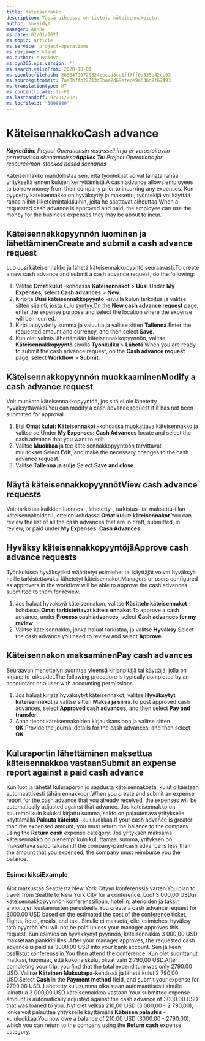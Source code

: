 ```yaml
---
title: Käteisennakko
description: Tässä aiheessa on tietoja käteisennakoista.
author: suvaidya
manager: AnnBe
ms.date: 02/01/2021
ms.topic: article
ms.service: project-operations
ms.reviewer: kfend
ms.author: suvaidya
ms.dyn365.ops.version: ''
ms.search.validFrom: 2020-10-01
ms.openlocfilehash: 58864790720824cecad8ce1ff7ff0a335a42cc03
ms.sourcegitcommit: 7aa0b7fb22213d8baa2d69efece9a636d9f62493
ms.translationtype: HT
ms.contentlocale: fi-FI
ms.lasthandoff: 02/01/2021
ms.locfileid: "5098880"
---
```

# <a name="cash-advance"></a><span data-ttu-id="6111a-103">Käteisennakko</span><span class="sxs-lookup"><span data-stu-id="6111a-103">Cash advance</span></span>

<span data-ttu-id="6111a-104">_**Käytetään:** Project Operationsin resursseihin ja ei-varastoitaviin perustuvissa skenaarioissa_</span><span class="sxs-lookup"><span data-stu-id="6111a-104">_**Applies To:** Project Operations for resource/non-stocked based scenarios_</span></span>

<span data-ttu-id="6111a-105">Käteisennakko mahdollistaa sen, että työntekijät voivat lainata rahaa yritykseltä ennen kulujen kerryttämistä.</span><span class="sxs-lookup"><span data-stu-id="6111a-105">A cash advance allows employees to borrow money from their company prior to incurring any expenses.</span></span> <span data-ttu-id="6111a-106">Kun pyydetty käteisennakko on hyväksytty ja maksettu, työntekijä voi käyttää rahaa niihin liiketoimintakuluihin, joita he saattavat aiheuttaa.</span><span class="sxs-lookup"><span data-stu-id="6111a-106">When a requested cash advance is approved and paid, the employee can use the money for the business expenses they may be about to incur.</span></span> 

## <a name="create-and-submit-a-cash-advance-request"></a><span data-ttu-id="6111a-107">Käteisennakkopyynnön luominen ja lähettäminen</span><span class="sxs-lookup"><span data-stu-id="6111a-107">Create and submit a cash advance request</span></span>
<span data-ttu-id="6111a-108">Luo uusi käteisennakko ja lähetä käteisennakkopyyntö seuraavasti:</span><span class="sxs-lookup"><span data-stu-id="6111a-108">To create a new cash advance and submit a cash advance request, do the following:</span></span> 

1. <span data-ttu-id="6111a-109">Valitse **Omat kulut** -kohdassa **Käteisennakot** > **Uusi**.</span><span class="sxs-lookup"><span data-stu-id="6111a-109">Under **My Expenses**, select **Cash advances** > **New**.</span></span> 
2. <span data-ttu-id="6111a-110">Kirjoita **Uusi käteisennakkopyyntö** -sivulla kulun tarkoitus ja valitse sitten sijainti, josta kulu syntyy.</span><span class="sxs-lookup"><span data-stu-id="6111a-110">On the **New cash advance request** page, enter the expense purpose and select the location where the expense will be incurred.</span></span>
3. <span data-ttu-id="6111a-111">Kirjoita pyydetty summa ja valuutta ja valitse sitten **Tallenna**.</span><span class="sxs-lookup"><span data-stu-id="6111a-111">Enter the requested amount and currency, and then select **Save**.</span></span> 
4. <span data-ttu-id="6111a-112">Kun olet valmis lähettämään käteisennakkopyynnön, valitse **Käteisennakkopyyntö**  sivulla **Työnkulku** > **Lähetä**.</span><span class="sxs-lookup"><span data-stu-id="6111a-112">When you are ready to submit the cash advance request, on the **Cash advance request** page, select **Workflow** > **Submit**.</span></span>

## <a name="modify-a-cash-advance-request"></a><span data-ttu-id="6111a-113">Käteisennakkopyynnön muokkaaminen</span><span class="sxs-lookup"><span data-stu-id="6111a-113">Modify a cash advance request</span></span>

<span data-ttu-id="6111a-114">Voit muokata käteisennakkopyyntöä, jos sitä ei ole lähetetty hyväksyttäväksi.</span><span class="sxs-lookup"><span data-stu-id="6111a-114">You can modify a cash advance request if it has not been submitted for approval.</span></span>

1. <span data-ttu-id="6111a-115">Etsi **Omat kulut: Käteisennakot** -kohdassa muokattava käteisennakko ja valitse se.</span><span class="sxs-lookup"><span data-stu-id="6111a-115">Under **My Expenses: Cash Advances** locate and select the cash advance that you want to edit.</span></span>
2. <span data-ttu-id="6111a-116">Valitse **Muokkaa** ja tee käteisennakkopyyntöön tarvittavat muutokset.</span><span class="sxs-lookup"><span data-stu-id="6111a-116">Select **Edit**, and make the necessary changes to the cash advance request.</span></span> 
3. <span data-ttu-id="6111a-117">Valitse **Tallenna ja sulje**.</span><span class="sxs-lookup"><span data-stu-id="6111a-117">Select **Save and close**.</span></span>


## <a name="view-cash-advance-requests"></a><span data-ttu-id="6111a-118">Näytä käteisennakkopyynnöt</span><span class="sxs-lookup"><span data-stu-id="6111a-118">View cash advance requests</span></span>
<span data-ttu-id="6111a-119">Voit tarkistaa kaikkien luonnos-, lähetetty-, tarkistus- tai maksettu-tilan käteisennakoiden luettelon kohdassa **Omat kulut: käteisennakot**.</span><span class="sxs-lookup"><span data-stu-id="6111a-119">You can review the list of all the cash advances that are in draft, submitted, in review, or paid under **My Expenses: Cash Advances**.</span></span> 

## <a name="approve-cash-advance-requests"></a><span data-ttu-id="6111a-120">Hyväksy käteisennakkopyyntöjä</span><span class="sxs-lookup"><span data-stu-id="6111a-120">Approve cash advance requests</span></span>

<span data-ttu-id="6111a-121">Työnkulussa hyväksyjiksi määritetyt esimiehet tai käyttäjät voivat hyväksyä heille tarkistettavaksi lähetetyt käteisennakot.</span><span class="sxs-lookup"><span data-stu-id="6111a-121">Managers or users configured as approvers in the workflow will be able to approve the cash advances submitted to them for review.</span></span> 

1. <span data-ttu-id="6111a-122">Jos haluat hyväksyä käteisennakon, valitse **Käsittele käteisennakot** -kohdassa **Omat tarkistettavat käteis ennakot**.</span><span class="sxs-lookup"><span data-stu-id="6111a-122">To approve a cash advance, under **Process cash advances**, select **Cash advances for my review**.</span></span>
2. <span data-ttu-id="6111a-123">Valitse käteisennakko, jonka haluat tarkistaa, ja valitse **Hyväksy**.</span><span class="sxs-lookup"><span data-stu-id="6111a-123">Select the cash advance you need to review and select **Approve**.</span></span>  

## <a name="pay-cash-advances"></a><span data-ttu-id="6111a-124">Käteisennakon maksaminen</span><span class="sxs-lookup"><span data-stu-id="6111a-124">Pay cash advances</span></span> 
<span data-ttu-id="6111a-125">Seuraavan menettelyn suorittaa yleensä kirjanpitäjä tai käyttäjä, jolla on kirjanpito-oikeudet.</span><span class="sxs-lookup"><span data-stu-id="6111a-125">The following procedure is typically completed by an accountant or a user with accounting permissions.</span></span>

1. <span data-ttu-id="6111a-126">Jos haluat kirjata hyväksytyt käteisennakot, valitse **Hyväksytyt käteisennakot** ja valitse sitten **Maksa ja siirrä**.</span><span class="sxs-lookup"><span data-stu-id="6111a-126">To post approved cash advances, select **Approved cash advances**, and then select **Pay and transfer**.</span></span>  
2. <span data-ttu-id="6111a-127">Anna tiedot käteisennakoiden kirjauskansioon ja valitse sitten **OK**.</span><span class="sxs-lookup"><span data-stu-id="6111a-127">Provide the journal details for the cash advances, and then select **OK**.</span></span> 

## <a name="submit-an-expense-report-against-a-paid-cash-advance"></a><span data-ttu-id="6111a-128">Kuluraportin lähettäminen maksettua käteisennakkoa vastaan</span><span class="sxs-lookup"><span data-stu-id="6111a-128">Submit an expense report against a paid cash advance</span></span> 

<span data-ttu-id="6111a-129">Kun luot ja lähetät kuluraportin jo saadusta käteisennakosta, kulut oikaistaan automaattisesti tähän ennakkoon.</span><span class="sxs-lookup"><span data-stu-id="6111a-129">When you create and submit an expense report for the cash advance that you already received, the expenses will be automatically adjusted against that advance.</span></span> <span data-ttu-id="6111a-130">Jos käteisennakko on suurempi kuin kuluksi kirjattu summa, saldo on palautettava yritykselle käyttämällä **Palauta käteistä** -kululuokkaa.</span><span class="sxs-lookup"><span data-stu-id="6111a-130">If your cash advance is greater than the expensed amount, you must return the balance to the company using the **Return cash** expense category.</span></span> <span data-ttu-id="6111a-131">Jos yrityksen maksama käteisennakko on pienempi kuin kuluttamasi summa, yrityksen on maksettava saldo takaisin.</span><span class="sxs-lookup"><span data-stu-id="6111a-131">If the company-paid cash advance is less than the amount that you expensed, the company must reimburse you the balance.</span></span> 

### <a name="example"></a><span data-ttu-id="6111a-132">Esimerkiksi</span><span class="sxs-lookup"><span data-stu-id="6111a-132">Example</span></span>
<span data-ttu-id="6111a-133">Aiot matkustaa Seattlesta New York Cityyn konferenssia varten.</span><span class="sxs-lookup"><span data-stu-id="6111a-133">You plan to travel from Seattle to New York City for a conference.</span></span> <span data-ttu-id="6111a-134">Luot 3 000,00 USD:n käteisennakkopyynnön konferenssilipun, hotellin, aterioiden ja taksin arvioitujen kustannusten perusteella.</span><span class="sxs-lookup"><span data-stu-id="6111a-134">You create a cash advance request for 3000.00 USD based on the estimated the cost of the conference ticket, flights, hotel, meals, and taxi.</span></span> <span data-ttu-id="6111a-135">Sinulle ei makseta, ellei esimiehesi hyväksy tätä pyyntöä.</span><span class="sxs-lookup"><span data-stu-id="6111a-135">You will not be paid unless your manager approves this request.</span></span> <span data-ttu-id="6111a-136">Kun esimies on hyväksynyt pyynnön, käteisennakko 3 000,00 USD maksetaan pankkitilillesi.</span><span class="sxs-lookup"><span data-stu-id="6111a-136">After your manager approves, the requested cash advance is paid as 3000.00 USD into your bank account.</span></span> <span data-ttu-id="6111a-137">Sen jälkeen osallistut konferenssiin.</span><span class="sxs-lookup"><span data-stu-id="6111a-137">You then attend the conference.</span></span> <span data-ttu-id="6111a-138">Kun olet suorittanut matkasi, huomaat, että kokonaiskulut olivat vain 2 790,00 USD.</span><span class="sxs-lookup"><span data-stu-id="6111a-138">After completing your trip, you find that the total expenditure was only 2790.00 USD.</span></span> <span data-ttu-id="6111a-139">Valitse **Käteinen** **Maksutapa**-kentässä ja lähetä kulut 2 790,00 USD.</span><span class="sxs-lookup"><span data-stu-id="6111a-139">Select **Cash** in the **Payment method** field, and submit your expense for 2790.00 USD.</span></span> <span data-ttu-id="6111a-140">Lähetetty kulusumma oikaistaan automaattisesti sinulle lainattua 3 000,00 USD käteisennakkoa vastaan.</span><span class="sxs-lookup"><span data-stu-id="6111a-140">Your submitted expense amount is automatically adjusted against the cash advance of 3000.00 USD that was loaned to you.</span></span> <span data-ttu-id="6111a-141">Nyt olet velkaa 210,00 USD (3 000,00 - 2 790,00), jonka voit palauttaa yritykselle käyttämällä **Käteisen palautus** -kululuokkaa.</span><span class="sxs-lookup"><span data-stu-id="6111a-141">You now owe a balance of 210.00 USD (3000.00 - 2790.00), which you can return to the company using the **Return cash** expense category.</span></span>


